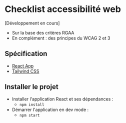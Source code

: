 # Checklist accessibilité web

[Développement en cours]

- Sur la base des critères RGAA
- En complément : des principes du WCAG 2 et 3

## Spécification

- [React App](https://github.com/facebook/create-react-app)
- [Tailwind CSS](https://tailwindcss.com/)

## Installer le projet

- Installer l'application React et ses dépendances :
    - `npm install`
- Démarrer l'application en dev mode :
    - `npm start`

